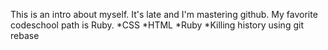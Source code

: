 This is an intro about myself. It's late and I'm mastering github. My favorite codeschool path is Ruby.
*CSS
*HTML
*Ruby
*Killing history using git rebase  
